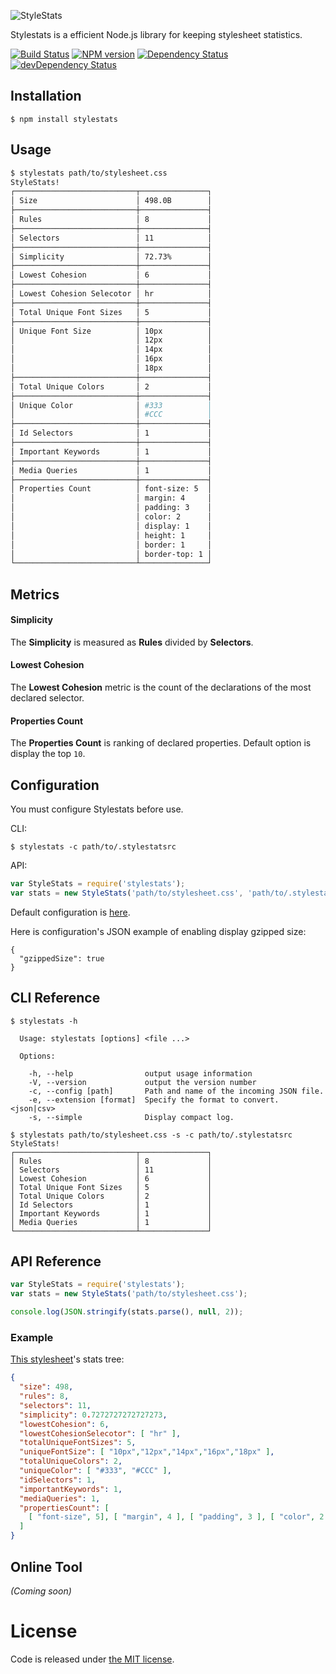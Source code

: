 ![StyleStats](http://i.imgur.com/81kKnxH.png)

Stylestats is a efficient Node.js library for keeping stylesheet statistics.

[![Build Status](https://secure.travis-ci.org/t32k/stylestats.png?branch=master)](http://travis-ci.org/t32k/stylestats)
[![NPM version](https://badge.fury.io/js/stylestats.png)](http://badge.fury.io/js/stylestats)
[![Dependency Status](https://david-dm.org/t32k/stylestats.png)](https://david-dm.org/t32k/stylestats)
[![devDependency Status](https://david-dm.org/t32k/stylestats/dev-status.png)](https://david-dm.org/t32k/stylestats#info=devDependencies)


## Installation

```
$ npm install stylestats
```

## Usage


```sh
$ stylestats path/to/stylesheet.css
StyleStats!
┌───────────────────────────┬───────────────┐
│ Size                      │ 498.0B        │
├───────────────────────────┼───────────────┤
│ Rules                     │ 8             │
├───────────────────────────┼───────────────┤
│ Selectors                 │ 11            │
├───────────────────────────┼───────────────┤
│ Simplicity                │ 72.73%        │
├───────────────────────────┼───────────────┤
│ Lowest Cohesion           │ 6             │
├───────────────────────────┼───────────────┤
│ Lowest Cohesion Selecotor │ hr            │
├───────────────────────────┼───────────────┤
│ Total Unique Font Sizes   │ 5             │
├───────────────────────────┼───────────────┤
│ Unique Font Size          │ 10px          │
│                           │ 12px          │
│                           │ 14px          │
│                           │ 16px          │
│                           │ 18px          │
├───────────────────────────┼───────────────┤
│ Total Unique Colors       │ 2             │
├───────────────────────────┼───────────────┤
│ Unique Color              │ #333          │
│                           │ #CCC          │
├───────────────────────────┼───────────────┤
│ Id Selectors              │ 1             │
├───────────────────────────┼───────────────┤
│ Important Keywords        │ 1             │
├───────────────────────────┼───────────────┤
│ Media Queries             │ 1             │
├───────────────────────────┼───────────────┤
│ Properties Count          │ font-size: 5  │
│                           │ margin: 4     │
│                           │ padding: 3    │
│                           │ color: 2      │
│                           │ display: 1    │
│                           │ height: 1     │
│                           │ border: 1     │
│                           │ border-top: 1 │
└───────────────────────────┴───────────────┘
```

## Metrics

#### Simplicity

The __Simplicity__ is measured as __Rules__ divided by __Selectors__.

#### Lowest Cohesion

The __Lowest Cohesion__ metric is the count of the declarations of the most declared selector.

#### Properties Count

The __Properties Count__ is ranking of declared properties. Default option is display the top `10`.


## Configuration

You must configure Stylestats before use.

CLI:

```shell
$ stylestats -c path/to/.stylestatsrc
```

API:

```js
var StyleStats = require('stylestats');
var stats = new StyleStats('path/to/stylesheet.css', 'path/to/.stylestatsrc');
```

Default configuration is [here](lib/defaultOptions.js).

Here is configuration's JSON example of enabling display gzipped size:

```
{
  "gzippedSize": true
}
```

## CLI Reference


```shell
$ stylestats -h

  Usage: stylestats [options] <file ...>

  Options:

    -h, --help                output usage information
    -V, --version             output the version number
    -c, --config [path]       Path and name of the incoming JSON file.
    -e, --extension [format]  Specify the format to convert. <json|csv>
    -s, --simple              Display compact log.
```

```shell
$ stylestats path/to/stylesheet.css -s -c path/to/.stylestatsrc
StyleStats!
┌───────────────────────────┬───────────────┐
│ Rules                     │ 8             │
│ Selectors                 │ 11            │
│ Lowest Cohesion           │ 6             │
│ Total Unique Font Sizes   │ 5             │
│ Total Unique Colors       │ 2             │
│ Id Selectors              │ 1             │
│ Important Keywords        │ 1             │
│ Media Queries             │ 1             │
└───────────────────────────┴───────────────┘
```


## API Reference

```javascript
var StyleStats = require('stylestats');
var stats = new StyleStats('path/to/stylesheet.css');

console.log(JSON.stringify(stats.parse(), null, 2));
```

### Example

[This stylesheet](test/fixture/test.css)'s stats tree:

```json
{
  "size": 498,
  "rules": 8,
  "selectors": 11,
  "simplicity": 0.7272727272727273,
  "lowestCohesion": 6,
  "lowestCohesionSelecotor": [ "hr" ],
  "totalUniqueFontSizes": 5,
  "uniqueFontSize": [ "10px","12px","14px","16px","18px" ],
  "totalUniqueColors": 2,
  "uniqueColor": [ "#333", "#CCC" ],
  "idSelectors": 1,
  "importantKeywords": 1,
  "mediaQueries": 1,
  "propertiesCount": [
    [ "font-size", 5], [ "margin", 4 ], [ "padding", 3 ], [ "color", 2 ], [ "display", 1 ], [ "height", 1 ], [ "border", 1 ], [ "border-top", 1 ]
  ]
}
```



## Online Tool

_(Coming soon)_


# License

 Code is released under [the MIT license](LICENSE).
